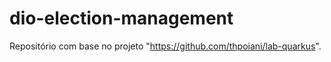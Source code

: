 # dio-election-management
Repositório com base no projeto "https://github.com/thpoiani/lab-quarkus".
